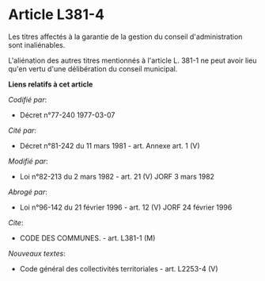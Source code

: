# Article L381-4

Les titres affectés à la garantie de la gestion du conseil d'administration sont inaliénables.

L'aliénation des autres titres mentionnés à l'article L. 381-1 ne peut avoir lieu qu'en vertu d'une délibération du conseil
municipal.

**Liens relatifs à cet article**

_Codifié par_:

  - Décret n°77-240 1977-03-07

_Cité par_:

  - Décret n°81-242 du 11 mars 1981 - art. Annexe art. 1 (V)

_Modifié par_:

  - Loi n°82-213 du 2 mars 1982 - art. 21 (V) JORF 3 mars 1982

_Abrogé par_:

  - Loi n°96-142 du 21 février 1996 - art. 12 (V) JORF 24 février 1996

_Cite_:

  - CODE DES COMMUNES. - art. L381-1 (M)

_Nouveaux textes_:

  - Code général des collectivités territoriales - art. L2253-4 (V)
